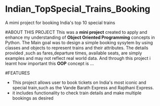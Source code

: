 # Indian_TopSpecial_Trains_Booking

A mimi project for booking India's top 10 special trains

#ABOUT THIS PROJECT
This was a **mini project** created to apply and enhance my understanding of **Object Oriented Programming** concepts in Python.
The Main goal was to design a simple booking sysytem by using classes and objects to represent trains and their attributes.
The details provided ,such as fares,departure times, available seats, are simply examples and may not  reflect real world data.
And through this project i learnt how important this **OOP** concept is ...

#FEATURES
* This project allows user to book tickets on India's most iconic and 
special train,such as the Vande Barath Express and Rajdhani Express.
* it includes functionality to check train details and
  make multiple bookings as desired

